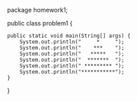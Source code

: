 package homework1;

public class problem1 {

	public static void main(String[] args) {
        System.out.println("     *     ");
        System.out.println("    ***    ");
        System.out.println("   *****   ");
        System.out.println("  *******  ");
        System.out.println(" ********* ");
        System.out.println("***********");
    }
}
